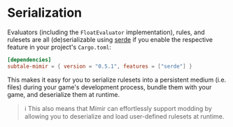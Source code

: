 # Serialization

Evaluators (including the `FloatEvaluator` implementation), rules, and rulesets are all (de)serializable using [serde][serde] if you enable the respective feature in your project's `Cargo.toml`:

```toml
[dependencies]
subtale-mimir = { version = "0.5.1", features = ["serde"] }
```

This makes it easy for you to serialize rulesets into a persistent medium (i.e. files) during your game's development process, bundle them with your game, and deserialize them at runtime.

> ℹ️ This also means that Mímir can effortlessly support modding by allowing you to deserialize and load user-defined rulesets at runtime.

[serde]: https://serde.rs/